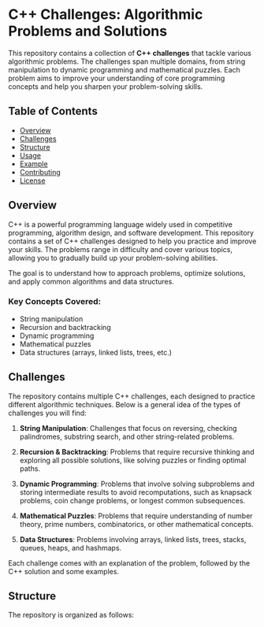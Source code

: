 # C++ Challenges: Algorithmic Problems and Solutions

This repository contains a collection of **C++ challenges** that tackle various algorithmic problems. The challenges span multiple domains, from string manipulation to dynamic programming and mathematical puzzles. Each problem aims to improve your understanding of core programming concepts and help you sharpen your problem-solving skills.

## Table of Contents
- [Overview](#overview)
- [Challenges](#challenges)
- [Structure](#structure)
- [Usage](#usage)
- [Example](#example)
- [Contributing](#contributing)
- [License](#license)

## Overview

C++ is a powerful programming language widely used in competitive programming, algorithm design, and software development. This repository contains a set of C++ challenges designed to help you practice and improve your skills. The problems range in difficulty and cover various topics, allowing you to gradually build up your problem-solving abilities.

The goal is to understand how to approach problems, optimize solutions, and apply common algorithms and data structures.

### Key Concepts Covered:
- String manipulation
- Recursion and backtracking
- Dynamic programming
- Mathematical puzzles
- Data structures (arrays, linked lists, trees, etc.)

## Challenges

The repository contains multiple C++ challenges, each designed to practice different algorithmic techniques. Below is a general idea of the types of challenges you will find:

1. **String Manipulation**: Challenges that focus on reversing, checking palindromes, substring search, and other string-related problems.
   
2. **Recursion & Backtracking**: Problems that require recursive thinking and exploring all possible solutions, like solving puzzles or finding optimal paths.

3. **Dynamic Programming**: Problems that involve solving subproblems and storing intermediate results to avoid recomputations, such as knapsack problems, coin change problems, or longest common subsequences.

4. **Mathematical Puzzles**: Problems that require understanding of number theory, prime numbers, combinatorics, or other mathematical concepts.

5. **Data Structures**: Problems involving arrays, linked lists, trees, stacks, queues, heaps, and hashmaps.

Each challenge comes with an explanation of the problem, followed by the C++ solution and some examples.

## Structure

The repository is organized as follows:

